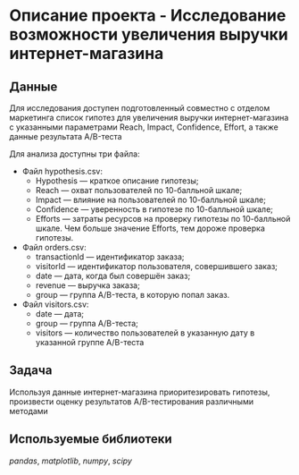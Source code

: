 # Описание проекта - Исследование возможности увеличения выручки интернет-магазина

## Данные

Для исследования доступен подготовленный совместно с отделом маркетинга список гипотез для увеличения выручки интернет-магазина с указанными параметрами Reach, Impact, Confidence, Effort, а также данные результата A/B-теста

Для анализа доступны три файла:

- Файл hypothesis.csv:
    - Hypothesis — краткое описание гипотезы;
    - Reach — охват пользователей по 10-балльной шкале;
    - Impact — влияние на пользователей по 10-балльной шкале;
    - Confidence — уверенность в гипотезе по 10-балльной шкале;
    - Efforts — затраты ресурсов на проверку гипотезы по 10-балльной шкале. Чем больше значение Efforts, тем дороже проверка гипотезы.
- Файл orders.csv:
    - transactionId — идентификатор заказа;
    - visitorId — идентификатор пользователя, совершившего заказ;
    - date — дата, когда был совершён заказ;
    - revenue — выручка заказа;
    - group — группа A/B-теста, в которую попал заказ.
- Файл visitors.csv:
    - date — дата;
    - group — группа A/B-теста;
    - visitors — количество пользователей в указанную дату в указанной группе A/B-теста

## Задача

Используя данные интернет-магазина приоритезировать гипотезы, произвести оценку результатов A/B-тестирования различными методами

## Используемые библиотеки
*pandas*, *matplotlib*, *numpy*, *scipy*
